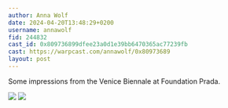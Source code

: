 ```yaml
---
author: Anna Wolf
date: 2024-04-20T13:48:29+0200
username: annawolf
fid: 244832
cast_id: 0x809736899dfee23a0d1e39bb6470365ac77239fb
cast: https://warpcast.com/annawolf/0x80973689
layout: post
---
```

Some impressions from the Venice Biennale at Foundation Prada.  

![](https://imagedelivery.net/BXluQx4ige9GuW0Ia56BHw/cafbee17-13b7-4441-d4dc-d01c1578aa00/original)
![](https://imagedelivery.net/BXluQx4ige9GuW0Ia56BHw/08f11443-4a33-4786-9c52-c56d4db43400/original)